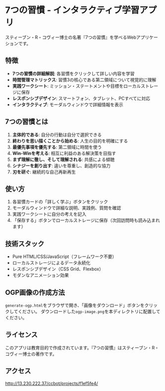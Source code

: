 # 7つの習慣 - インタラクティブ学習アプリ

スティーブン・R・コヴィー博士の名著『7つの習慣』を学べるWebアプリケーションです。

## 特徴

- **7つの習慣の詳細解説**: 各習慣をクリックして詳しい内容を学習
- **時間管理マトリックス**: 習慣3の核心である第二領域について視覚的に理解
- **実践ワークシート**: ミッション・ステートメントや目標をローカルストレージに保存
- **レスポンシブデザイン**: スマートフォン、タブレット、PCすべてに対応
- **インタラクティブ**: モーダルウィンドウで詳細情報を表示

## 7つの習慣とは

1. **主体的である**: 自分の行動は自分で選択できる
2. **終わりを思い描くことから始める**: 人生の目的を明確にする
3. **最優先事項を優先する**: 第二領域に時間を使う
4. **Win-Winを考える**: 相互に利益のある解決策を目指す
5. **まず理解に徹し、そして理解される**: 共感による傾聴
6. **シナジーを創り出す**: 違いを尊重し、創造的な協力
7. **刃を研ぐ**: 継続的な自己再新再生

## 使い方

1. 各習慣カードの「詳しく学ぶ」ボタンをクリック
2. モーダルウィンドウで詳細な説明、実践例、質問を確認
3. 実践ワークシートに自分の考えを記入
4. 「保存する」ボタンでローカルストレージに保存（次回訪問時も読み込まれます）

## 技術スタック

- Pure HTML/CSS/JavaScript（フレームワーク不要）
- ローカルストレージによるデータ永続化
- レスポンシブデザイン（CSS Grid、Flexbox）
- モダンなアニメーション効果

## OGP画像の作成方法

`generate-ogp.html`をブラウザで開き、「画像をダウンロード」ボタンをクリックしてください。
ダウンロードした`ogp-image.png`を本ディレクトリに配置してください。

## ライセンス

このアプリは教育目的で作成されています。『7つの習慣』はスティーブン・R・コヴィー博士の著作です。

## アクセス

http://13.230.222.37/ccbot/projects/f1ef5fe4/
